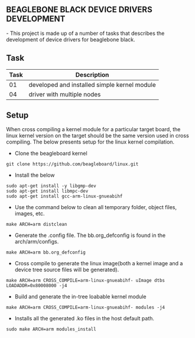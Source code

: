 <h2> BEAGLEBONE BLACK DEVICE DRIVERS DEVELOPMENT </h2>
- This project is made up of a number of tasks that describes the development of device drivers for beaglebone black.

## Task
| Task   | Description                                               |
|--------|-----------------------------------------------------------|
| 01     | developed and installed simple kernel module              |
| 04     | driver with multiple nodes                                |

## Setup
When cross compiling a kernel module for a particular target board, the linux kernel version on the target should be the same version used in cross compiling.
The below presents setup for the linux kernel compilation.
- Clone the beagleboard kernel
```shell
git clone https://github.com/beagleboard/linux.git
```
- Install the below
```shell
sudo apt-get install -y libgmp-dev
sudo apt-get install libmpc-dev
sudo apt-get install gcc-arm-linux-gnueabihf
```
- Use the command below to clean all temporary folder, object files, images, etc.
```shell
make ARCH=arm distclean
```
- Generate the .config file. The bb.org_defconfig is found in the arch/arm/configs.
```shell
make ARCH=arm bb.org_defconfig
```
- Cross compile to generate the linux image(both a kernel image and a device tree source files will be generated).
```shell
make ARCH=arm CROSS_COMPILE=arm-linux-gnueabihf- uImage dtbs LOADADDR=0x80008000 -j4
```
- Build and generate the in-tree loabable kernel module
```shell
make ARCH=arm CROSS_COMPILE=arm-linux-gnueabihf- modules -j4
```
- Installs all the generated .ko files in the host default path.
```shell
sudo make ARCH=arm modules_install
```